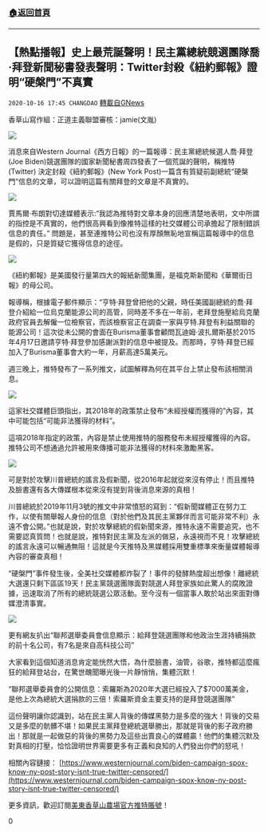 ###  [:house:返回首頁](https://github.com/ourhimalayas/txt)
---

## 【熱點播報】史上最荒誕聲明！民主黨總統競選團隊喬·拜登新聞秘書發表聲明：Twitter封殺《紐約郵報》證明“硬槃門”不真實
`2020-10-16 17:45 CHANGDAO` [轉載自GNews](https://gnews.org/zh-hant/428745/)

香草山寫作組：正道主義聯盟審核：jamie(文胤)

![]()![](https://s3.amazonaws.com/gnews-media-offload/wp-content/uploads/2020/10/16165516/%E3%80%90%E7%83%AD%E7%82%B9%E6%92%AD%E6%8A%A5%E3%80%91%E5%8F%B2%E4%B8%8A%E6%9C%80%E8%8D%92%E8%AF%9E%E5%A3%B0%E6%98%8E%EF%BC%81%E6%B0%91%E4%B8%BB%E5%85%9A%E6%80%BB%E7%BB%9F%E7%AB%9E%E9%80%89%E5%9B%A2%E9%98%9F%E4%B9%94%C2%B7%E6%8B%9C%E7%99%BB%E6%96%B0%E9%97%BB%E7%A7%98%E4%B9%A6%E5%8F%91%E8%A1%A8%E5%A3%B0%E6%98%8E1.jpg)

消息來自Western Journal《西方日報》的一篇報導：民主黨總統候選人喬·拜登(Joe Biden)競選團隊的國家新聞秘書周四發表了一個荒誕的聲明，稱推特(Twitter) 決定封殺《紐約郵報》(New York Post)一篇含有質疑前副總統“硬槃門”信息的文章，可以證明這篇有關拜登的文章是不真實的。

![]()![](https://s3.amazonaws.com/gnews-media-offload/wp-content/uploads/2020/10/16165542/%E3%80%90%E7%83%AD%E7%82%B9%E6%92%AD%E6%8A%A5%E3%80%91%E5%8F%B2%E4%B8%8A%E6%9C%80%E8%8D%92%E8%AF%9E%E5%A3%B0%E6%98%8E%EF%BC%81%E6%B0%91%E4%B8%BB%E5%85%9A%E6%80%BB%E7%BB%9F%E7%AB%9E%E9%80%89%E5%9B%A2%E9%98%9F%E4%B9%94%C2%B7%E6%8B%9C%E7%99%BB%E6%96%B0%E9%97%BB%E7%A7%98%E4%B9%A6%E5%8F%91%E8%A1%A8%E5%A3%B0%E6%98%8E2.png)

賈馬爾·布朗對切達媒體表示:“我認為推特對文章本身的回應清楚地表明，文中所謂的指控是不真實的，他們很高興看到像推特這樣的社交媒體公司承擔起了限制錯誤信息的責任。” 問題是，甚至連推特公司也沒有厚顏無恥地宣稱這篇報導中的信息是假的，只是質疑它獲得信息的途徑。

![]()![](https://s3.amazonaws.com/gnews-media-offload/wp-content/uploads/2020/10/16165614/%E3%80%90%E7%83%AD%E7%82%B9%E6%92%AD%E6%8A%A5%E3%80%91%E5%8F%B2%E4%B8%8A%E6%9C%80%E8%8D%92%E8%AF%9E%E5%A3%B0%E6%98%8E%EF%BC%81%E6%B0%91%E4%B8%BB%E5%85%9A%E6%80%BB%E7%BB%9F%E7%AB%9E%E9%80%89%E5%9B%A2%E9%98%9F%E4%B9%94%C2%B7%E6%8B%9C%E7%99%BB%E6%96%B0%E9%97%BB%E7%A7%98%E4%B9%A6%E5%8F%91%E8%A1%A8%E5%A3%B0%E6%98%8E3.jpg)

《紐約郵報》是美國發行量第四大的報紙新聞集團，是福克斯新聞和《華爾街日報》的母公司。

報導稱，根據電子郵件顯示：“亨特·拜登曾把他的父親，時任美國副總統的喬·拜登介紹給一位烏克蘭能源公司的高管，同時差不多在一年前，老拜登施壓給烏克蘭政府官員去解僱一位檢察官，而該檢察官正在調查一家與亨特.拜登有利益關聯的能源公司！這次從未公開的會面在Burisma董事會顧問瓦迪姆·波扎爾斯基於2015年4月17日邀請亨特·拜登參加感謝派對的信息中被提及。而那時，亨特·拜登已經加入了Burisma董事會大約一年，月薪高達5萬美元。

週三晚上，推特發布了一系列推文，試圖解釋為何在其平台上禁止發布該相關消息。

![]()![](https://s3.amazonaws.com/gnews-media-offload/wp-content/uploads/2020/10/16165643/%E3%80%90%E7%83%AD%E7%82%B9%E6%92%AD%E6%8A%A5%E3%80%91%E5%8F%B2%E4%B8%8A%E6%9C%80%E8%8D%92%E8%AF%9E%E5%A3%B0%E6%98%8E%EF%BC%81%E6%B0%91%E4%B8%BB%E5%85%9A%E6%80%BB%E7%BB%9F%E7%AB%9E%E9%80%89%E5%9B%A2%E9%98%9F%E4%B9%94%C2%B7%E6%8B%9C%E7%99%BB%E6%96%B0%E9%97%BB%E7%A7%98%E4%B9%A6%E5%8F%91%E8%A1%A8%E5%A3%B0%E6%98%8E4.jpg)

這家社交媒體巨頭指出，其2018年的政策禁止發布“未經授權而獲得的”內容，其中可能包括“可能非法獲得的材料”。

這項2018年指定的政策，內容是禁止使用推特的服務發布未經授權獲得的內容。推特公司不想通過允許被用來傳播可能非法獲得的材料來激勵黑客。

![]()![](https://s3.amazonaws.com/gnews-media-offload/wp-content/uploads/2020/10/16165716/%E3%80%90%E7%83%AD%E7%82%B9%E6%92%AD%E6%8A%A5%E3%80%91%E5%8F%B2%E4%B8%8A%E6%9C%80%E8%8D%92%E8%AF%9E%E5%A3%B0%E6%98%8E%EF%BC%81%E6%B0%91%E4%B8%BB%E5%85%9A%E6%80%BB%E7%BB%9F%E7%AB%9E%E9%80%89%E5%9B%A2%E9%98%9F%E4%B9%94%C2%B7%E6%8B%9C%E7%99%BB%E6%96%B0%E9%97%BB%E7%A7%98%E4%B9%A6%E5%8F%91%E8%A1%A8%E5%A3%B0%E6%98%8E5.jpg)

可是對於攻擊川普總統的謠言及假新聞，從2016年起就從來沒有停止！而且推特及臉書還有各大傳媒根本從來沒有提到背後消息來源的真相！

川普總統於2019年11月3號的推文中非常憤怒的寫到：“假新聞媒體正在努力工作，以使有關舉報人身份的信息（對於他們及其民主黨夥伴而言可能非常不利）永遠不會公開。”也就是說，對於攻擊總統的假新聞來源，推特永遠不需要追究，也不需要認真質問！也就是說，推特對民主黨及左派的做惡，永遠視而不見！攻擊總統的謠言永遠可以暢通無阻！這就是今天推特及黑媒體採用雙重標準來衡量媒體報導內容的審查真相！

“硬槃門”事件發生後，全美社交媒體都炸裂了！事件的發酵熱度超出想像！離總統大選還只剩下區區19天！民主黨競選團隊面對競選人拜登家族如此驚人的腐敗證據，迅速取消了所有的總統競選公眾活動。至今沒有一個當事人敢於站出來面對傳媒澄清事實。

![]()![](https://s3.amazonaws.com/gnews-media-offload/wp-content/uploads/2020/10/16165749/%E3%80%90%E7%83%AD%E7%82%B9%E6%92%AD%E6%8A%A5%E3%80%91%E5%8F%B2%E4%B8%8A%E6%9C%80%E8%8D%92%E8%AF%9E%E5%A3%B0%E6%98%8E%EF%BC%81%E6%B0%91%E4%B8%BB%E5%85%9A%E6%80%BB%E7%BB%9F%E7%AB%9E%E9%80%89%E5%9B%A2%E9%98%9F%E4%B9%94%C2%B7%E6%8B%9C%E7%99%BB%E6%96%B0%E9%97%BB%E7%A7%98%E4%B9%A6%E5%8F%91%E8%A1%A8%E5%A3%B0%E6%98%8E6.jpg)

更有網友扒出“聯邦選舉委員會信息顯示：給拜登競選團隊和他政治生涯持續捐款的前十名公司，有7名是來自高科技公司”

大家看到這個知道消息肯定能恍然大悟，為什麼臉書，油管，谷歌，推特都這麼瘋狂的給拜登站台，在驚世醜聞曝光後一片靜悄悄，集體沉默！

“聯邦選舉委員會的公開信息：索羅斯為2020年大選已經投入了$7000萬美金，是他上次為總統大選捐款的三倍！索羅斯資金主要支持的是拜登競選團隊”

這份聲明讓你認識到，站在民主黨人背後的傳媒黑勢力是多麼的強大！背後的交易又是多麼的骯髒不堪！如果民主黨拜登總統選舉勝出，那就是背後的影子政府勝出！那就是一起做惡的背後的黑勢力及這些出賣良心的媒體贏！他們的集體沉默及對真相的打壓，恰恰證明世界需要更多有正義和良知的人們發出你們的怒吼！

相關內容鏈接： [https://www.westernjournal.com/biden-campaign-spox-know-ny-post-story-isnt-true-twitter-censored/](https://www.westernjournal.com/biden-campaign-spox-know-ny-post-story-isnt-true-twitter-censored/)



更多資訊，歡迎訂閱[美東香草山農場官方推特賬號](https://twitter.com/Mos_Himalaya)！



0
